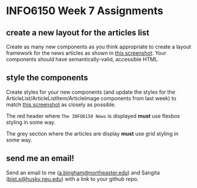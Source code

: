 # INFO6150 Week 7 Assignments

## create a new layout for the articles list
Create as many new components as you think appropriate to create a layout framework for the news articles as shown in <a href="./week-7-screenshot.png">this screenshot</a>. Your components should have semantically-valid, accessible HTML.

## style the components
Create styles for your new components (and update the styles for the ArticleList/ArticleListItem/ArticleImage components from last week) to match <a href="./week-7-screenshot.png">this screenshot</a> as closely as possible.

The red header where `The INFO6150 News` is displayed **must** use flexbox styling in some way.

The grey section where the articles are display **must** use grid styling in some way.

## send me an email!
Send an email to me (a.bingham@northeaster.edu) and Sangita (bist.s@husky.neu.edu) with a link to your github repo.
